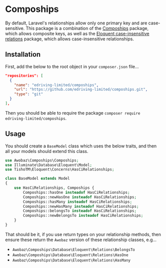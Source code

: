 # Compoships

By default, Laravel's relationships allow only one primary key and are case-sensitive. This package is a combination
of the [Compoships](https://github.com/topclaudy/compoships) package, which allows composite keys, as well as the
[Eloquent case-insensitive relations](https://github.com/TishoTM/eloquent-ci-relations) package, which allows case-insensitive relationships.

## Installation

First, add the below to the root object in your `composer.json` file...

```json
"repositories": [
  {
    "name": "edriving-limited/compoships",
    "url": "https://github.com/edriving-limited/compoships.git",
    "type": "git"
  }
],
```

Then you should be able to require the package `composer require edriving-limited/compoships`.

## Usage
You should create a `BaseModel` class which uses the below traits, and then all your models should extend this class.

```php
use Awobaz\Compoships\Compoships;
use Illuminate\Database\Eloquent\Model;
use TishoTM\Eloquent\Concerns\HasCiRelationships;

class BaseModel extends Model
{
    use HasCiRelationships, Compoships {
        Compoships::hasOne insteadof HasCiRelationships;
        Compoships::newHasOne insteadof HasCiRelationships;
        Compoships::hasMany insteadof HasCiRelationships;
        Compoships::newHasMany insteadof HasCiRelationships;
        Compoships::belongsTo insteadof HasCiRelationships;
        Compoships::newBelongsTo insteadof HasCiRelationships;
    }
}
```

That should be it, if you use return types on your relationship methods, then ensure these return the `Awobaz` version of these relationship classes, e.g...

* `Awobaz\Compoships\Database\Eloquent\Relations\BelongsTo`
* `Awobaz\Compoships\Database\Eloquent\Relations\HasOne`
* `Awobaz\Compoships\Database\Eloquent\Relations\HasMany`
